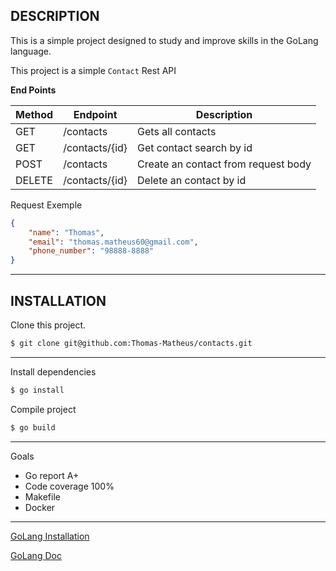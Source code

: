 ## DESCRIPTION

This is a simple project designed to study and improve skills in the GoLang language.

This project is a simple `Contact` Rest API

**End Points**

| Method | Endpoint | Description |
| --- | --- | --- |
| GET | /contacts | Gets all contacts |
| GET | /contacts/{id} | Get contact search by id |
| POST | /contacts | Create an contact from request body |
| DELETE | /contacts/{id} | Delete an contact by id | 

Request Exemple

```json
{
	"name": "Thomas",
	"email": "thomas.matheus60@gmail.com",
	"phone_number": "98888-8888"
}
```

 ----
## INSTALLATION

Clone this project.

```sh 
$ git clone git@github.com:Thomas-Matheus/contacts.git
```

---

Install dependencies

```sh 
$ go install
```

Compile project 

```sh 
$ go build
```

---

Goals

- Go report A+
- Code coverage 100%
- Makefile
- Docker

--- 

[GoLang Installation](https://golang.org/doc/install)

[GoLang Doc](https://golang.org/doc/)
